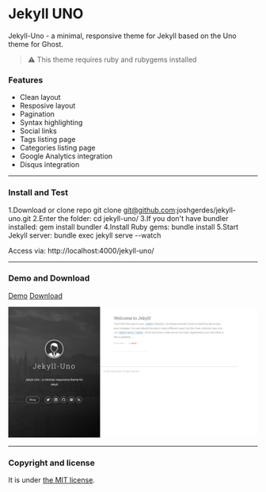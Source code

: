 # Jekyll UNO

Jekyll-Uno - a minimal, responsive theme for Jekyll based on the Uno theme for Ghost.

> :warning:
  This theme requires ruby and rubygems installed

### Features

* Clean layout
* Resposive layout
* Pagination
* Syntax highlighting
* Social links
* Tags listing page
* Categories listing page
* Google Analytics integration
* Disqus integration

---

### Install and Test

1.Download or clone repo git clone git@github.com:joshgerdes/jekyll-uno.git
2.Enter the folder: cd jekyll-uno/
3.If you don't have bundler installed: gem install bundler
4.Install Ruby gems: bundle install
5.Start Jekyll server: bundle exec jekyll serve --watch

Access via: http://localhost:4000/jekyll-uno/

---

### Demo and Download

[Demo](http://joshgerdes.com/jekyll-uno/)
[Download](https://github.com/joshgerdes/jekyll-uno/archive/master.zip)

![Jekyll uno - free Jekyll theme](/screenshot.png)

---

### Copyright and license

It is under [the MIT license](/LICENSE).

